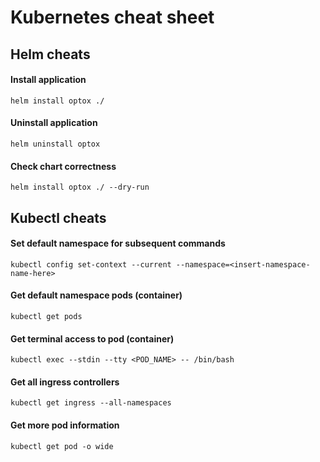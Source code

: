 # Kubernetes cheat sheet

## Helm cheats

#### Install application

`helm install optox ./`

#### Uninstall application

`helm uninstall optox`

#### Check chart correctness

`helm install optox ./ --dry-run`

## Kubectl cheats

#### Set default namespace for subsequent commands

`kubectl config set-context --current --namespace=<insert-namespace-name-here>`

#### Get default namespace pods (container)

`kubectl get pods`

#### Get terminal access to pod (container)

`kubectl exec --stdin --tty <POD_NAME> -- /bin/bash`

#### Get all ingress controllers

`kubectl get ingress --all-namespaces`

#### Get more pod information

`kubectl get pod -o wide`
